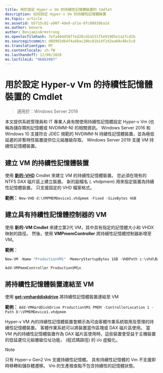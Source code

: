 ```yaml
---
title: 用於設定 Hyper-v Vm 的持續性記憶體裝置的 Cmdlet
description: 如何設定 Hyper-v Vm 的持續性記憶體裝置
ms.topic: article
ms.assetid: b5715c02-a90f-4de9-a71e-0fc08039ba1d
ms.author: benarm
author: BenjaminArmstrong
ms.openlocfilehash: 7efa404450ffed20cd2a531f5e91905e1a2fcd2b
ms.sourcegitcommit: d08965d64f4a40ac20bc81b14f2d2ea89c48c5c8
ms.translationtype: MT
ms.contentlocale: zh-TW
ms.lasthandoff: 12/08/2020
ms.locfileid: "96863987"
---
```

# <a name="cmdlets-for-configuring-persistent-memory-devices-for-hyper-v-vms"></a>用於設定 Hyper-v Vm 的持續性記憶體裝置的 Cmdlet

>適用於：Windows Server 2019

本文提供系統管理員和 IT 專業人員有關使用持續性記憶體設定 Hyper-v Vm (也稱為儲存類別記憶體或 NVDIMM-N) 的相關資訊。 Windows Server 2016 和 Windows 10 支援符合 JDEC 規範的 NVDIMM-N 持續性記憶體裝置，並為極低延遲的非暫時性裝置提供位元組層級存取。 Windows Server 2019 支援 VM 持續性記憶體裝置。

## <a name="create-a-persistent-memory-device-for-a-vm"></a>建立 VM 的持續性記憶體裝置

使用 **[新的-VHD](/powershell/module/hyper-v/new-vhd)** Cmdlet 來建立 VM 的持續性記憶體裝置。 您必須在現有的 NTFS DAX 磁片區上建立裝置。  新的副檔名 (. vhdpmem) 用來指定裝置為持續性記憶體裝置。 只支援固定的 VHD 檔案格式。

**範例：** `New-VHD d:\VMPMEMDevice1.vhdpmem -Fixed -SizeBytes 4GB`

## <a name="create-a-vm-with-a-persistent-memory-controller"></a>建立具有持續性記憶體控制器的 VM

使用 **新的-VM Cmdlet** 來建立第2代 VM，其中具有指定的記憶體大小和 VHDX 映射的路徑。 然後，使用 **VMPmemController** 將持續性記憶體控制器新增至 VM。

**範例︰**

```powershell
New-VM -Name "ProductionVM1" -MemoryStartupBytes 1GB -VHDPath c:\vhd\BaseImage.vhdx

Add-VMPmemController ProductionVM1x
```

## <a name="attach-a-persistent-memory-device-to-a-vm"></a>將持續性記憶體裝置連結至 VM

使用 **[get-vmharddiskdrive](/powershell/module/hyper-v/add-vmharddiskdrive)** 將持續性記憶體裝置連結至 VM

**範例：** `Add-VMHardDiskDrive ProductionVM1 PMEM -ControllerLocation 1 -Path D:\VPMEMDevice1.vhdpmem`

Hyper-v VM 內的持續性記憶體裝置會顯示為可由客體作業系統取用及管理的持續性記憶體裝置。 客體作業系統可以將裝置當作區塊或 DAX 磁片區使用。 當 VM 內的持續性記憶體裝置作為 DAX 磁片區使用時，這些裝置會受益于主機裝置的低延遲位元組層級位址功能， (程式碼路徑) 的 i/o 虛擬化。

>[!NOTE]
>只有 Hyper-v Gen2 Vm 支援持續性記憶體。 具有持續性記憶體的 Vm 不支援即時移轉和儲存體遷移。 Vm 的生產檢查點不包含持續性的記憶體狀態。
